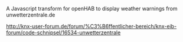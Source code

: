 A Javascript transform for openHAB to display weather warnings from unwetterzentrale.de

http://knx-user-forum.de/forum/%C3%B6ffentlicher-bereich/knx-eib-forum/code-schnipsel/16534-unwetterzentrale
